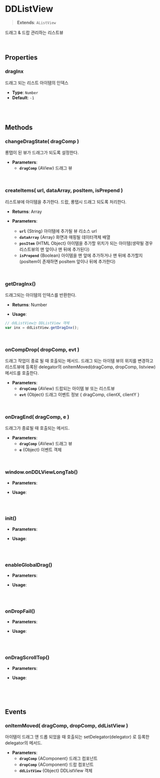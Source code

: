 # DDListView
> **Extends**: `AListView`

드래그 & 드랍 관리하는 리스트뷰

<br/>

## Properties

### dragInx

드래그 되는 리스트 아이템의 인덱스

* **Type**: `Number`
* **Default**: `-1`

<br/>
<br/>

## Methods

### changeDragState( dragComp )

롱탭이 된 뷰가 드래그가 되도록 설정한다.

* **Parameters**: 
	* **`dragComp`** {AView} 드래그 뷰

<br/>

### createItems( url, dataArray, posItem, isPrepend )

리스트뷰에 아이템을 추가한다. 드랍, 롱탭시 드래그 되도록 처리한다.

* **Returns**: Array

* **Parameters**: 
	* **`url`** {String} 아이템에 추가될 뷰 리소스 url
	* **`dataArray`** {Array} 화면과 매핑될 데이터객체 배열
	* **`posItem`** {HTML Object} 아이템을 추가할 위치가 되는 아이템(생략될 경우 리스트뷰의 맨 앞이나 맨 뒤에 추가된다)
	* **`isPrepend`** {Boolean} 아이템을 맨 앞에 추가하거나 맨 뒤에 추가할지(posItem이 존재하면 posItem 앞이나 뒤에 추가한다)

<br/>

### getDragInx()

드래그되는 아이템의 인덱스를 반환한다.

* **Returns**: Number

* **Usage**: 
```js
// ddListView는 DDListView 객체
var inx = ddListView.getDragInx();
```

<br/>

### onCompDrop( dropComp, evt )

드래그 작업이 종료 될 때 호출되는 메서드. 드래그 되는 아이템 뷰의 위치를 변경하고 리스트뷰에 등록된 delegator의 onItemMoved(dragComp, dropComp, listview) 메서드를 호출한다.

* **Parameters**: 
	* **`dropComp`** {AView} 드랍되는 아이템 뷰 또는 리스트뷰
	* **`evt`** {Object} 드래그 이벤트 정보 { dragComp, clientX, clientY }

<br/>

### onDragEnd( dragComp, e )

드래그가 종료될 때 호출되는 메서드.

* **Parameters**: 
	* **`dragComp`** {AView} 드래그 뷰
	* **`e`** {Object} 이벤트 객체

<br/>

### window.onDDLViewLongTab()



* **Parameters**: 


* **Usage**: 
```js

```

<br/>

### init()



* **Parameters**: 


* **Usage**: 
```js

```

<br/>

### enableGlobalDrag()



* **Parameters**: 


* **Usage**: 
```js

```

<br/>

### onDropFail()



* **Parameters**: 


* **Usage**: 
```js

```

<br/>

### onDragScrollTop()



* **Parameters**: 


* **Usage**: 
```js

```

<br/>
<br/>

## Events

### onItemMoved( dragComp, dropComp, ddListView )

아이템이 드래그 앤 드롭 되었을 때 호출되는 setDelegator(delegator) 로 등록한 delegator의 메서드.

* **Parameters**: 
	* **`dragComp`** {AComponent} 드래그 컴포넌트
	* **`dropComp`** {AComponent} 드랍 컴포넌트
	* **`ddListView`** {Object} DDListView 객체

<br/>

